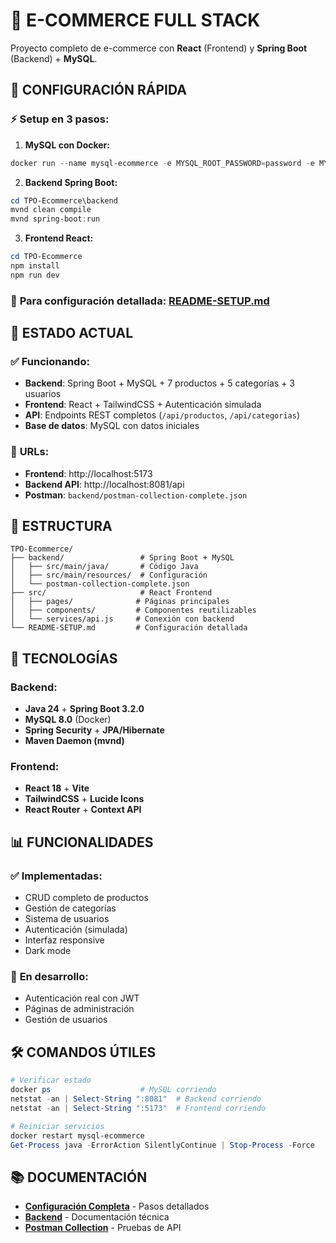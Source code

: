 # 🛒 E-COMMERCE FULL STACK

Proyecto completo de e-commerce con **React** (Frontend) y **Spring Boot** (Backend) + **MySQL**.

## 🚀 CONFIGURACIÓN RÁPIDA

### ⚡ **Setup en 3 pasos:**

1. **MySQL con Docker:**
```powershell
docker run --name mysql-ecommerce -e MYSQL_ROOT_PASSWORD=password -e MYSQL_DATABASE=ecommerce_db -p 3308:3306 -d mysql:8.0
```

2. **Backend Spring Boot:**
```powershell
cd TPO-Ecommerce\backend
mvnd clean compile
mvnd spring-boot:run
```

3. **Frontend React:**
```powershell
cd TPO-Ecommerce
npm install
npm run dev
```

### 📖 **Para configuración detallada:** [README-SETUP.md](README-SETUP.md)

## 🎯 ESTADO ACTUAL

### ✅ **Funcionando:**
- **Backend**: Spring Boot + MySQL + 7 productos + 5 categorías + 3 usuarios
- **Frontend**: React + TailwindCSS + Autenticación simulada
- **API**: Endpoints REST completos (`/api/productos`, `/api/categorias`)
- **Base de datos**: MySQL con datos iniciales

### 🔗 **URLs:**
- **Frontend**: http://localhost:5173
- **Backend API**: http://localhost:8081/api
- **Postman**: `backend/postman-collection-complete.json`

## 📁 ESTRUCTURA

```
TPO-Ecommerce/
├── backend/                 # Spring Boot + MySQL
│   ├── src/main/java/       # Código Java
│   ├── src/main/resources/  # Configuración
│   └── postman-collection-complete.json
├── src/                     # React Frontend
│   ├── pages/              # Páginas principales
│   ├── components/         # Componentes reutilizables
│   └── services/api.js     # Conexión con backend
└── README-SETUP.md         # Configuración detallada
```

## 🔧 TECNOLOGÍAS

### Backend:
- **Java 24** + **Spring Boot 3.2.0**
- **MySQL 8.0** (Docker)
- **Spring Security** + **JPA/Hibernate**
- **Maven Daemon (mvnd)**

### Frontend:
- **React 18** + **Vite**
- **TailwindCSS** + **Lucide Icons**
- **React Router** + **Context API**

## 📊 FUNCIONALIDADES

### ✅ **Implementadas:**
- CRUD completo de productos
- Gestión de categorías
- Sistema de usuarios
- Autenticación (simulada)
- Interfaz responsive
- Dark mode

### 🔄 **En desarrollo:**
- Autenticación real con JWT
- Páginas de administración
- Gestión de usuarios

## 🛠️ COMANDOS ÚTILES

```powershell
# Verificar estado
docker ps                    # MySQL corriendo
netstat -an | Select-String ":8081"  # Backend corriendo
netstat -an | Select-String ":5173"  # Frontend corriendo

# Reiniciar servicios
docker restart mysql-ecommerce
Get-Process java -ErrorAction SilentlyContinue | Stop-Process -Force
```

## 📚 DOCUMENTACIÓN

- **[Configuración Completa](README-SETUP.md)** - Pasos detallados
- **[Backend](backend/README.md)** - Documentación técnica
- **[Postman Collection](backend/postman-collection-complete.json)** - Pruebas de API